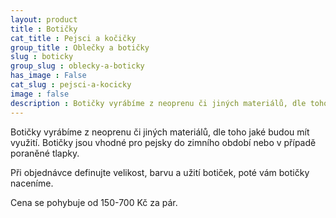 ```yaml
---
layout: product
title : Botičky
cat_title : Pejsci a kočičky
group_title : Oblečky a botičky
slug : boticky
group_slug : oblecky-a-boticky
has_image : False
cat_slug : pejsci-a-kocicky
image : false
description : Botičky vyrábíme z neoprenu či jiných materiálů, dle toho jaké budou mít využití. Botičky jsou vhodné pro pejsky do zimního období nebo v případě poraněné tlapky.
---
```


Botičky vyrábíme z neoprenu či jiných materiálů, dle toho jaké budou mít využití. Botičky jsou vhodné pro pejsky do zimního období nebo v případě poraněné tlapky.

Při objednávce definujte velikost, barvu a užití botiček, poté vám botičky naceníme.

Cena se pohybuje od 150-700&nbsp;Kč za pár.

